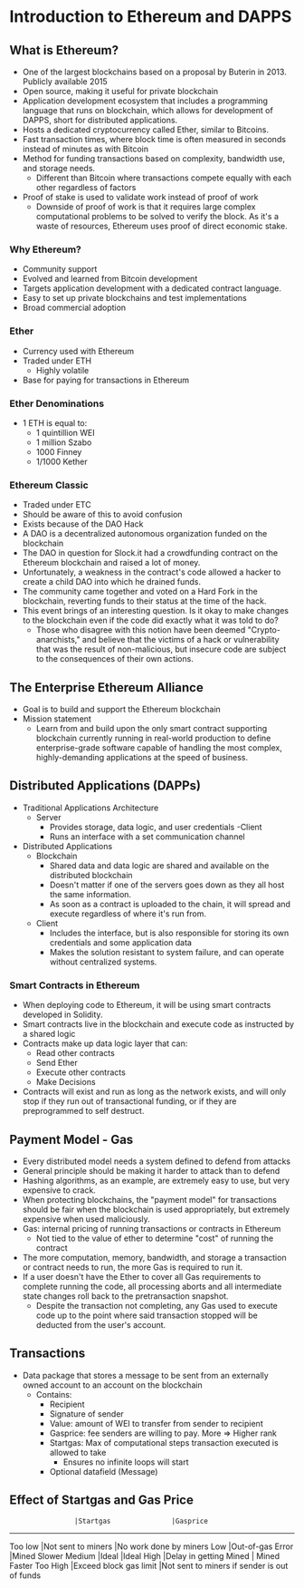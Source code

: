 # Introduction to Ethereum and DAPPS

## What is Ethereum?

- One of the largest blockchains based on a proposal by Buterin in 2013. Publicly available 2015
- Open source, making it useful for private blockchain
- Application development ecosystem that includes a programming language that runs on blockchain, which allows for development of DAPPS, short for distributed applications.
- Hosts a dedicated cryptocurrency called Ether, similar to Bitcoins.
- Fast transaction times, where block time is often measured in seconds instead of minutes as with Bitcoin
- Method for funding transactions based on complexity, bandwidth use, and storage needs.
  - Different than Bitcoin where transactions compete equally with each other regardless of factors
- Proof of stake is used to validate work instead of proof of work
  - Downside of proof of work is that it requires large complex computational problems to be solved to verify the block. As it's a waste of resources, Ethereum uses proof of direct economic stake.

### Why Ethereum?

- Community support
- Evolved and learned from Bitcoin development
- Targets application development with a dedicated contract language.
- Easy to set up private blockchains and test implementations
- Broad commercial adoption

### Ether

- Currency used with Ethereum
- Traded under ETH
  - Highly volatile
- Base for paying for transactions in Ethereum

### Ether Denominations

- 1 ETH is equal to:
  - 1 quintillion WEI
  - 1 million Szabo
  - 1000 Finney
  - 1/1000 Kether

### Ethereum Classic

- Traded under ETC
- Should be aware of this to avoid confusion
- Exists because of the DAO Hack
- A DAO is a decentralized autonomous organization funded on the blockchain
- The DAO in question for Slock.it had a crowdfunding contract on the Ethereum blockchain and raised a lot of money.
- Unfortunately, a weakness in the contract's code allowed a hacker to create a child DAO into which he drained funds.
- The community came together and voted on a Hard Fork in the blockchain, reverting funds to their status at the time of the hack.
- This event brings of an interesting question. Is it okay to make changes to the blockchain even if the code did exactly what it was told to do?
  - Those who disagree with this notion have been deemed "Crypto-anarchists," and believe that the victims of a hack or vulnerability that was the result of non-malicious, but insecure code are subject to the consequences of their own actions.

## The Enterprise Ethereum Alliance

- Goal is to build and support the Ethereum blockchain
- Mission statement
  - Learn from and build upon the only smart contract supporting blockchain currently running in real-world production to define enterprise-grade software capable of handling the most complex, highly-demanding applications at the speed of business.

## Distributed Applications (DAPPs)

- Traditional Applications Architecture
  - Server
    - Provides storage, data logic, and user credentials
  -Client
    - Runs an interface with a set communication channel
- Distributed Applications
  - Blockchain
    - Shared data and data logic are shared and available on the distributed blockchain
    - Doesn't matter if one of the servers goes down as they all host the same information.
    - As soon as a contract is uploaded to the chain, it will spread and execute regardless of where it's run from.
  - Client
    - Includes the interface, but is also responsible for storing its own credentials and some application data
    - Makes the solution resistant to system failure, and can operate without centralized systems.

### Smart Contracts in Ethereum

- When deploying code to Ethereum, it will be using smart contracts developed in Solidity.
- Smart contracts live in the blockchain and execute code as instructed by a shared logic
- Contracts make up data logic layer that can:
  - Read other contracts
  - Send Ether
  - Execute other contracts
  - Make Decisions
- Contracts will exist and run as long as the network exists, and will only stop if they run out of transactional funding, or if they are preprogrammed to self destruct.

## Payment Model - Gas

- Every distributed model needs a system defined to defend from attacks
- General principle should be making it harder to attack than to defend
- Hashing algorithms, as an example, are extremely easy to use, but very expensive to crack.
- When protecting blockchains, the "payment model" for transactions should be fair when the blockchain is used appropriately, but extremely expensive when used maliciously.
- Gas: internal pricing of running transactions or contracts in Ethereum
  - Not tied to the value of ether to determine "cost" of running the contract
- The more computation, memory, bandwidth, and storage a transaction or contract needs to run, the more Gas is required to run it.
- If a user doesn't have the Ether to cover all Gas requirements to complete running the code, all processing aborts and all intermediate state changes roll back to the pretransaction snapshot.
  - Despite the transaction not completing, any Gas used to execute code up to the point where said transaction stopped will be deducted from the user's account.

## Transactions

- Data package that stores a message to be sent from an externally owned account to an account on the blockchain
  - Contains:
    - Recipient
    - Signature of sender
    - Value: amount of WEI to transfer from sender to recipient
    - Gasprice: fee senders are willing to pay. More => Higher rank
    - Startgas: Max of computational steps transaction executed is allowed to take
      - Ensures no infinite loops will start
    - Optional datafield (Message)

## Effect of Startgas and Gas Price

                    |Startgas               |Gasprice
----------------------------------------------------------------------
Too low             |Not sent to miners     |No work done by miners
Low                 |Out-of-gas Error       |Mined Slower
Medium              |Ideal                  |Ideal
High                |Delay in getting Mined | Mined Faster
Too High            |Exceed block gas limit |Not sent to miners if sender is out of funds